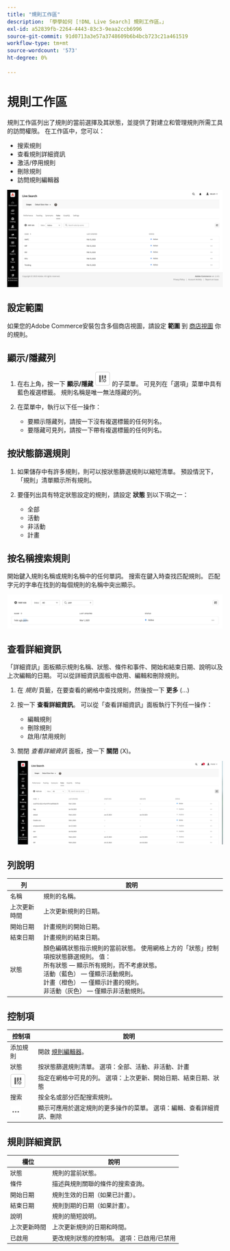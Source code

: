 ```yaml
---
title: "規則工作區"
description: 「學學如何 [!DNL Live Search] 規則工作區。」
exl-id: a52839fb-2264-4443-83c3-9eaa2ccb6996
source-git-commit: 91d0713a3e57a3748609b6b4bcb723c21a461519
workflow-type: tm+mt
source-wordcount: '573'
ht-degree: 0%

---
```


# 規則工作區

規則工作區列出了規則的當前選擇及其狀態，並提供了對建立和管理規則所需工具的訪問權限。 在工作區中，您可以：

* 搜索規則
* 查看規則詳細資訊
* 激活/停用規則
* 刪除規則
* 訪問規則編輯器

![規則工作區](assets/rules-workspace.png)

## 設定範圍

如果您的Adobe Commerce安裝包含多個商店視圖，請設定 **範圍** 到 [商店視圖](https://experienceleague.adobe.com/docs/commerce-admin/start/setup/websites-stores-views.html#scope-settings) 你的規則。

## 顯示/隱藏列

1. 在右上角，按一下 **顯示/隱藏** ![列選擇器](assets/btn-show-hide-columns.png) 的子菜單。
可見列在「選項」菜單中具有藍色複選標籤。 規則名稱是唯一無法隱藏的列。

1. 在菜單中，執行以下任一操作：

   * 要顯示隱藏列，請按一下沒有複選標籤的任何列名。
   * 要隱藏可見列，請按一下帶有複選標籤的任何列名。

## 按狀態篩選規則

1. 如果儲存中有許多規則，則可以按狀態篩選規則以縮短清單。 預設情況下，「規則」清單顯示所有規則。

1. 要僅列出具有特定狀態設定的規則，請設定 **狀態** 到以下項之一：

   * 全部
   * 活動
   * 非活動
   * 計畫

## 按名稱搜索規則

開始鍵入規則名稱或規則名稱中的任何單詞。
搜索在鍵入時查找匹配規則。 匹配字元的字串在找到的每個規則的名稱中突出顯示。

![規則 — 按名稱搜索](assets/rules-workspace-search-name.png)

## 查看詳細資訊

「詳細資訊」面板顯示規則名稱、狀態、條件和事件、開始和結束日期、說明以及上次編輯的日期。 可以從詳細資訊面板中啟用、編輯和刪除規則。

1. 在 *規則* 頁籤，在要查看的網格中查找規則，然後按一下 **更多** (...)
1. 按一下 **查看詳細資訊**。
可以從「查看詳細資訊」面板執行下列任一操作：

   * 編輯規則
   * 刪除規則
   * 啟用/禁用規則

1. 關閉 *查看詳細資訊* 面板，按一下 **關閉** (X)。

   ![規則 — 詳細資訊](assets/rules-workspace-details.png)

## 列說明

| 列 | 說明 |
|--- |--- |
| 名稱 | 規則的名稱。 |
| 上次更新時間 | 上次更新規則的日期。 |
| 開始日期 | 計畫規則的開始日期。 |
| 結束日期 | 計畫規則的結束日期。 |
| 狀態 | 顏色編碼狀態指示規則的當前狀態。 使用網格上方的「狀態」控制項按狀態篩選規則。 值：<br />所有狀態 — 顯示所有規則，而不考慮狀態。<br />活動（藍色） — 僅顯示活動規則。<br />計畫（橙色） — 僅顯示計畫的規則。<br />非活動（灰色） — 僅顯示非活動規則。 |

## 控制項

| 控制項 | 說明 |
|--- |--- |
| 添加規則 | 開啟 [規則編輯器](rules-add.md)。 |
| 狀態 | 按狀態篩選規則清單。 選項：全部、活動、非活動、計畫 |
| ![列選擇器](assets/btn-show-hide-columns.png) | 指定在網格中可見的列。 選項：上次更新、開始日期、結束日期、狀態 |
| 搜索 | 按全名或部分匹配搜索規則。 |
| ![更多選擇器](assets/btn-more.png) | 顯示可應用於選定規則的更多操作的菜單。 選項：編輯、查看詳細資訊、刪除 |

## 規則詳細資訊

| 欄位 | 說明 |
|--- |--- |
| 狀態 | 規則的當前狀態。 |
| 條件 | 描述與規則關聯的條件的搜索查詢。 |
| 開始日期 | 規則生效的日期（如果已計畫）。 |
| 結束日期 | 規則到期的日期（如果計畫）。 |
| 說明 | 規則的簡短說明。 |
| 上次更新時間 | 上次更新規則的日期和時間。 |
| 已啟用 | 更改規則狀態的控制項。 選項：已啟用/已禁用 |
